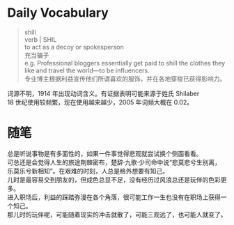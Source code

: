 # Daily Vocabulary  
> shill  
verb | SHIL  
to act as a decoy or spokesperson  
充当骗子   
e.g. Professional bloggers essentially get paid to shill the clothes they like and travel the world—to be influencers.  
专业博主根据利益宣传他们所谓喜欢的服饰，并在各地穿梭已获得影响力。  

词源不明，1914 年出现动词含义。有证据表明可能来源于姓氏 Shilaber  
18 世纪使用较频繁，现在使用越来越少，2005 年词频大概在 0.02。  

# 随笔  
总是听说事物是有多面性的，如果一件事觉得悲观就尝试换个侧面看看。  
可总还是会觉得人生的旅途荆棘密布，楚辞·九歌·少司命中说“悲莫悲兮生别离，乐莫乐兮新相知”。在艰难的时刻，人总是格外想要有知己。  
儿时是最容易交到朋友的，但成色总显不足，没有经历过风浪总还是玩伴的色彩更多。  
进入职场后，利益的踩踏弥漫在各个角落，很可能工作一生也没有在职场上获得一个知己。  
那儿时的玩伴呢，可能随着现实的冲击就散了，可能三观远了，也可能人就变了。
